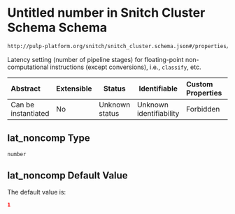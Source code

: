 # Untitled number in Snitch Cluster Schema Schema

```txt
http://pulp-platform.org/snitch/snitch_cluster.schema.json#/properties/timing/properties/lat_noncomp
```

Latency setting (number of pipeline stages) for floating-point non-computational instructions (except conversions), i.e., `classify`, etc.


| Abstract            | Extensible | Status         | Identifiable            | Custom Properties | Additional Properties | Access Restrictions | Defined In                                                                        |
| :------------------ | ---------- | -------------- | ----------------------- | :---------------- | --------------------- | ------------------- | --------------------------------------------------------------------------------- |
| Can be instantiated | No         | Unknown status | Unknown identifiability | Forbidden         | Allowed               | none                | [snitch_cluster.schema.json\*](snitch_cluster.schema.json "open original schema") |

## lat_noncomp Type

`number`

## lat_noncomp Default Value

The default value is:

```json
1
```
